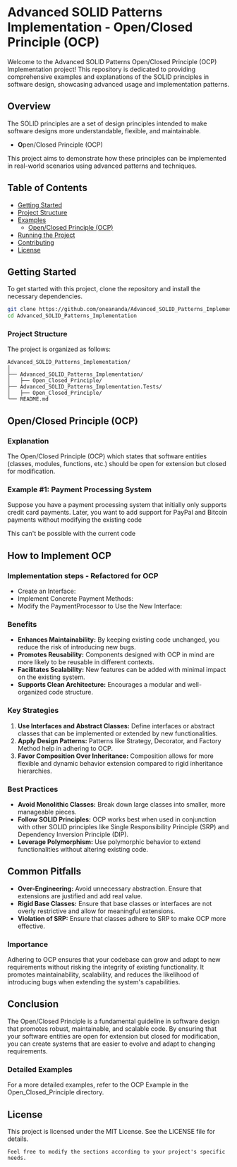 ﻿# Advanced SOLID Patterns Implementation - Open/Closed Principle (OCP)

Welcome to the Advanced SOLID Patterns Open/Closed Principle (OCP) Implementation project! This repository is dedicated to providing comprehensive examples and explanations of the SOLID principles in software design, showcasing advanced usage and implementation patterns.

## Overview

The SOLID principles are a set of design principles intended to make software designs more understandable, flexible, and maintainable. 

- **O**pen/Closed Principle (OCP)

This project aims to demonstrate how these principles can be implemented in real-world scenarios using advanced patterns and techniques.

## Table of Contents

- [Getting Started](#getting-started)
- [Project Structure](#project-structure)
- [Examples](#examples)
  - [Open/Closed Principle (OCP)](#openclosed-principle-ocp)
- [Running the Project](#running-the-project)
- [Contributing](#contributing)
- [License](#license)

## Getting Started

To get started with this project, clone the repository and install the necessary dependencies.

```bash
git clone https://github.com/oneananda/Advanced_SOLID_Patterns_Implementation.git
cd Advanced_SOLID_Patterns_Implementation
```

### Project Structure

The project is organized as follows:

```
Advanced_SOLID_Patterns_Implementation/
│
├── Advanced_SOLID_Patterns_Implementation/
│   ├── Open_Closed_Principle/
├── Advanced_SOLID_Patterns_Implementation.Tests/
│   ├── Open_Closed_Principle/
└── README.md
```

## Open/Closed Principle (OCP)

### Explanation

The Open/Closed Principle (OCP) which states that software entities (classes, modules, functions, etc.) should be open for extension but closed for modification.

### Example #1: Payment Processing System

Suppose you have a payment processing system that initially only supports credit card payments. Later, you want to add support for PayPal and Bitcoin payments without modifying the existing code

This can't be possible with the current code

## How to Implement OCP

### Implementation steps - Refactored for OCP

- Create an Interface:
- Implement Concrete Payment Methods:
- Modify the PaymentProcessor to Use the New Interface:

### Benefits

- **Enhances Maintainability:** By keeping existing code unchanged, you reduce the risk of introducing new bugs.
- **Promotes Reusability:** Components designed with OCP in mind are more likely to be reusable in different contexts.
- **Facilitates Scalability:** New features can be added with minimal impact on the existing system.
- **Supports Clean Architecture:** Encourages a modular and well-organized code structure.

### Key Strategies

1. **Use Interfaces and Abstract Classes:** Define interfaces or abstract classes that can be implemented or extended by new functionalities.
2. **Apply Design Patterns:** Patterns like Strategy, Decorator, and Factory Method help in adhering to OCP.
3. **Favor Composition Over Inheritance:** Composition allows for more flexible and dynamic behavior extension compared to rigid inheritance hierarchies.

### Best Practices

- **Avoid Monolithic Classes:** Break down large classes into smaller, more manageable pieces.
- **Follow SOLID Principles:** OCP works best when used in conjunction with other SOLID principles like Single Responsibility Principle (SRP) and Dependency Inversion Principle (DIP).
- **Leverage Polymorphism:** Use polymorphic behavior to extend functionalities without altering existing code.

## Common Pitfalls

- **Over-Engineering:** Avoid unnecessary abstraction. Ensure that extensions are justified and add real value.
- **Rigid Base Classes:** Ensure that base classes or interfaces are not overly restrictive and allow for meaningful extensions.
- **Violation of SRP:** Ensure that classes adhere to SRP to make OCP more effective.

### Importance

Adhering to OCP ensures that your codebase can grow and adapt to new requirements without risking the integrity of existing functionality. It promotes maintainability, scalability, and reduces the likelihood of introducing bugs when extending the system's capabilities.

## Conclusion

The Open/Closed Principle is a fundamental guideline in software design that promotes robust, maintainable, and scalable code. By ensuring that your software entities are open for extension but closed for modification, you can create systems that are easier to evolve and adapt to changing requirements.
 
### Detailed Examples

For a more detailed examples, refer to the OCP Example in the Open_Closed_Principle directory.

## License

This project is licensed under the MIT License. See the LICENSE file for details.

```
Feel free to modify the sections according to your project's specific needs.
```
